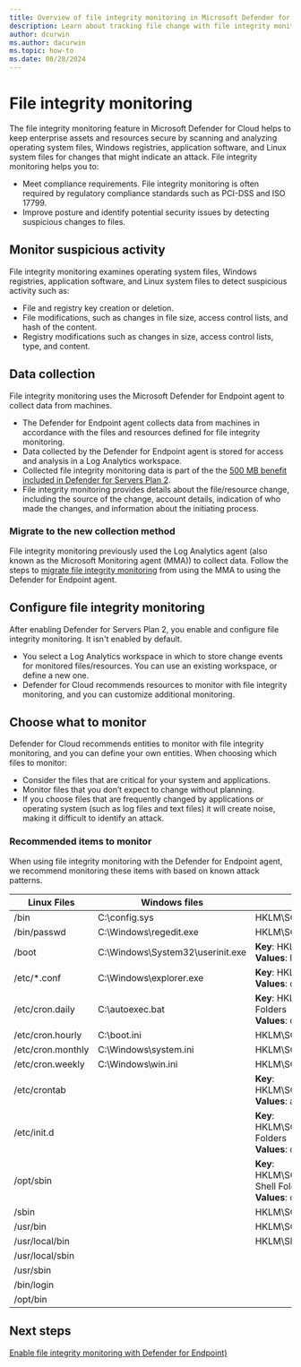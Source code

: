 ```yaml
---
title: Overview of file integrity monitoring in Microsoft Defender for Cloud
description: Learn about tracking file change with file integrity monitoring in Microsoft Defender for Cloud.
author: dcurwin
ms.author: dacurwin
ms.topic: how-to
ms.date: 08/28/2024
---
```

# File integrity monitoring

The file integrity monitoring feature in Microsoft Defender for Cloud helps to keep enterprise assets and resources secure by scanning and analyzing operating system files, Windows registries, application software, and Linux system files for changes that might indicate an attack. File integrity monitoring helps you to:

- Meet compliance requirements. File integrity monitoring is often required by regulatory compliance standards such as PCI-DSS and ISO 17799.
- Improve posture and identify potential security issues by detecting suspicious changes to files.

## Monitor suspicious activity

File integrity monitoring examines operating system files, Windows registries, application software, and Linux system files to detect suspicious activity such as:

- File and registry key creation or deletion.
- File modifications, such as changes in file size, access control lists, and hash of the content.
- Registry modifications such as changes in size, access control lists, type, and content.

## Data collection

File integrity monitoring uses the Microsoft Defender for Endpoint agent to collect data from machines.

- The Defender for Endpoint agent collects data from machines in accordance with the files and resources defined for file integrity monitoring.
- Data collected by the Defender for Endpoint agent is stored for access and analysis in a Log Analytics workspace.
- Collected file integrity monitoring data is part of the the [500 MB benefit included in Defender for Servers Plan 2](data-ingestion-benefit.md).
- File integrity monitoring provides details about the file/resource change, including the source of the change, account details, indication of who made the changes, and information about the initiating process.

### Migrate to the new collection method

File integrity monitoring previously used the Log Analytics agent (also known as the Microsoft Monitoring agent (MMA)) to collect data. Follow the steps to [migrate file integrity monitoring](migrate-file-integrity-monitoring.md) from using the MMA to using the Defender for Endpoint agent.

## Configure file integrity monitoring

After enabling Defender for Servers Plan 2, you enable and configure file integrity monitoring. It isn't enabled by default.

- You select a Log Analytics workspace in which to store change events for monitored files/resources. You can use an existing workspace, or define a new one.
- Defender for Cloud recommends resources to monitor with file integrity monitoring, and you can customize additional monitoring.


## Choose what to monitor

Defender for Cloud recommends entities to monitor with file integrity monitoring, and you can define your own entities. When choosing which files to monitor:

- Consider the files that are critical for your system and applications.
- Monitor files that you don’t expect to change without planning.
- If you choose files that are frequently changed by applications or operating system (such as log files and text files) it will create noise, making it difficult to identify an attack.

### Recommended items to monitor

When using file integrity monitoring with the Defender for Endpoint agent, we recommend monitoring these items with based on known attack patterns.

| Linux Files       | Windows files                    | Windows registry keys (HKLM = HKEY_LOCAL_MACHINE)            |
| ----------------- | -------------------------------- | ------------------------------------------------------------ |
| /bin              | C:\config.sys                    | HKLM\SOFTWARE\Microsoft\Cryptography\OID\*                        |
| /bin/passwd       | C:\Windows\regedit.exe           | HKLM\SOFTWARE\WOW6432Node\Microsoft\Cryptography\OID\*            |
| /boot             | C:\Windows\System32\userinit.exe | **Key**: HKLM\SOFTWARE\Microsoft\Windows NT\CurrentVersion\Windows <br /> **Values**: loadappinit_dlls, appinit_dlls, iconservicelib    |
| /etc/*.conf       | C:\Windows\explorer.exe          | **Key**: HKLM\SOFTWARE\Microsoft\Windows\CurrentVersion\Explorer\Shell Folders <br /> **Values**: common startup, startup |
| /etc/cron.daily   | C:\autoexec.bat                  | **Key**: HKLM\SOFTWARE\Microsoft\Windows\CurrentVersion\Explorer\User Shell  Folders  <br /> **Values**: common startup, startup|
| /etc/cron.hourly  | C:\boot.ini                      | HKLM\SOFTWARE\Microsoft\Windows\CurrentVersion\Run           |
| /etc/cron.monthly | C:\Windows\system.ini            | HKLM\SOFTWARE\Microsoft\Windows\CurrentVersion\RunOnce       |
| /etc/cron.weekly  | C:\Windows\win.ini               | HKLM\SOFTWARE\Microsoft\Windows\CurrentVersion\RunServicesOnce    |
| /etc/crontab      |                                  | **Key**: HKLM\SOFTWARE\WOW6432Node\Microsoft\Windows\NT\CurrentVersion\Windows <br />**Values**: appinit_dlls, loadappinit_dlls |
| /etc/init.d       |                                  | **Key**: HKLM\SOFTWARE\WOW6432Node\Microsoft\Windows\CurrentVersion\Explorer\Shell Folders <br /> **Values**: common startup, startup |
| /opt/sbin         |                                  | **Key**: HKLM\SOFTWARE\WOW6432Node\Microsoft\Windows\CurrentVersion\Explorer\User Shell Folders <br /> **Values**: common startup, startup |
| /sbin             |                                  | HKLM\SOFTWARE\WOW6432Node\Microsoft\Windows\CurrentVersion\Run    |
| /usr/bin          |                                  | HKLM\SOFTWARE\WOW6432Node\Microsoft\Windows\CurrentVersion\RunOnce |
| /usr/local/bin    |                                  | HKLM\SECURITY\POLICY\SECRETS                                      |
| /usr/local/sbin   |                                  |                                                              |
| /usr/sbin         |                                  |                                                              |
| /bin/login        |                                  |                                                              |
| /opt/bin          |                                  |                                                              |

## Next steps

[Enable file integrity monitoring with Defender for Endpoint)](file-integrity-monitoring-enable-defender-endpoint.md)
